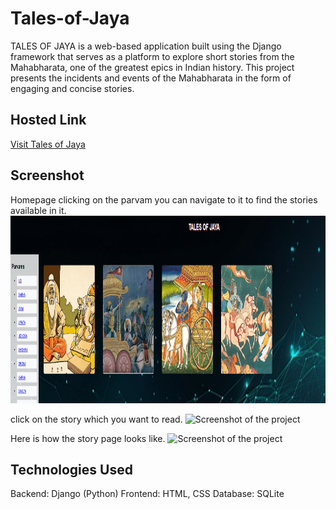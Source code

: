 # Tales-of-Jaya
TALES OF JAYA is a web-based application built using the Django framework that serves as a platform to explore short stories from the Mahabharata, one of the greatest epics in Indian history. This project presents the incidents and events of the Mahabharata in the form of engaging and concise stories.

## Hosted Link
[Visit Tales of Jaya](https://sril32996.pythonanywhere.com)

## Screenshot
Homepage
clicking on the parvam you can navigate to it to find the stories available in it.
<img src="screenshots/Screenshot 2025-01-26 115547.png" alt="Screenshot of the project" width="600" height="300">

click on the story which you want to read.
<img src="/screenshorts/Screenshot 2025-01-26 115613.png" alt="Screenshot of the project" width="600" height = "400">

Here is how the story page looks like.
<img src="(https://github.com/SriLakshmiUdumula/Tales-of-Jaya/blob/main/screenshots/Screenshot%202025-01-26%20115547.png)" alt="Screenshot of the project" width="400" height = "800">

## Technologies Used
Backend: Django (Python)
Frontend: HTML, CSS
Database: SQLite





